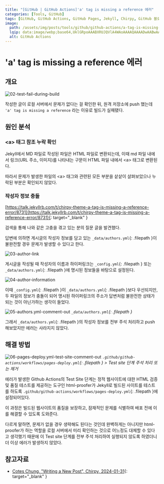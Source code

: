 ```yaml
---
title: "[GitHub | GitHub Actions]'a' tag is missing a reference 에러"
categories: [Tools, GitHub]
tags: [GitHub, GitHub Actions, GitHub Pages, Jekyll, Chirpy, GitHub 블로그, 에러, Error]
image:
  path: /assets/img/posts/tools/github/github-actions/a-tag-is-missing-a-reference-error/01-github-actions-logo.jpg
  lqip: data:image/webp;base64,UklGRpoAAABXRUJQVlA4WAoAAAAQAAAADwAABwAAQUxQSDIAAAARL0AmbZurmr57yyIiqE8oiG0bejIYEQTgqiDA9vqnsUSI6H+oAERp2HZ65qP/VIAWAFZQOCBCAAAA8AEAnQEqEAAIAAVAfCWkAALp8sF8rgRgAP7o9FDvMCkMde9PK7euH5M1m6VWoDXf2FkP3BqV0ZYbO6NA/VFIAAAA
  alt: GitHub Actions
---
```


# 'a' tag is missing a reference 에러

## 개요

![02-test-fail-during-build](/assets/img/posts/tools/github/github-actions/a-tag-is-missing-a-reference-error/02-test-fail-during-build.png)

작성한 글이 로컬 서버에서 문제가 없다는 걸 확인한 뒤, 원격 저장소에 push 했는데 `'a' tag is missing a reference` 라는 이유로 빌드가 실패됐다.

## 원인 분석

### &lt;a&gt; 태그 참조 누락 확인

Jekyll에서 MD 파일로 작성된 파일은 HTML 파일로 변환되는데, 이때 md 파일 내에서 링크(URL 주소, 이미지)를 나타내는 구문이 HTML 파일 내에서 &lt;a&gt; 태그로 변환된다.

따라서 문제가 발생한 파일의 &lt;a&gt; 태그와 관련된 모든 부분을 샅샅이 살펴보았으나 누락된 부분은 확인되지 않았다.

### 작성자 정보 충돌

[https://talk.jekyllrb.com/t/chirpy-theme-a-tag-is-missing-a-reference-error/8731](https://talk.jekyllrb.com/t/chirpy-theme-a-tag-is-missing-a-reference-error/8731){: target="_blank" }

검색을 통해 나와 같은 고충을 겪고 있는 분의 질문 글을 발견했다.

답변에 의하면 게시글의 작성자 정보를 담고 있는 `_data/authors.yml`{: .filepath }이 불완전할 경우 문제가 발생할 수 있다고 한다.

![03-author-link](/assets/img/posts/tools/github/github-actions/a-tag-is-missing-a-reference-error/03-author-link.jpg)

게시글을 작성될 때 작성자의 이름과 하이퍼링크는 `_config.yml`{: .filepath } 또는 `_data/authors.yml`{: .filepath }에 명시된 정보들을 바탕으로 설정된다.

![04-author-information](/assets/img/posts/tools/github/github-actions/a-tag-is-missing-a-reference-error/04-author-information.png)

이때 `_config.yml`{: .filepath }이 `_data/authors.yml`{: .filepath }보다 우선되지만, 두 파일의 정보가 충돌이 되어 명시된 하이퍼링크의 주소가 답변처럼 불완전한 상태가 되는 것이 아닌가하는 생각이 들었다.

![05-authors.yml-comment-out](/assets/img/posts/tools/github/github-actions/a-tag-is-missing-a-reference-error/05-authors.yml-comment-out.png)
*`_data/authors.yml`{: .filepath }*

그래서 `_data/authors.yml`{: .filepath }의 작성자 정보를 전부 주석 처리하고 push 해보았지만 에러는 사라지지 않았다.

## 해결 방법

![06-pages-deploy.yml-test-site-comment-out](/assets/img/posts/tools/github/github-actions/a-tag-is-missing-a-reference-error/06-pages-deploy.yml-test-site-comment-out.png)
*`.github/github-actions/workflows/pages-deploy.yml`{: .filepath } > Test site 단계 주석 처리 또는 제거*

에러가 발생한 Github Actions의 Test Site 단계는 정적 웹사이트에 대한 HTML 검증 및 품질 테스트를 제공하는 도구인 html-proofer가 Jekyll로 빌드된 사이트를 테스트를 하도록 `.github/github-actions/workflows/pages-deploy.yml`{: .filepath }에 설정되어있다.

이 과정은 빌드된 웹사이트의 품질을 보장하고, 잠재적인 문제를 식별하여 배포 전에 이를 해결할 수 있도록 도와준다.

다르게 말하면, 문제가 없을 경우 생략해도 된다는 것인데 완벽하게는 아니지만 html-proofer가 하는 역할을 로컬 서버에서 미리 확인하는 것으로 어느정도 대체할 수 있다고 생각했기 때문에 이 Test site 단계를 전부 주석 처리하여 실행되지 않도록 하였더니 더 이상 에러가 발생하지 않았다.

## 참고자료

- [Cotes Chung, "Writing a New Post", Chirpy, 2024-01-31](https://chirpy.cotes.page/posts/write-a-new-post/#author-information){: target="_blank" }